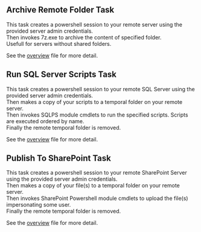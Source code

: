 ## Archive Remote Folder Task

This task creates a powershell session to your remote server using the provided server admin credentials.  
Then invokes 7z.exe to archive the content of specified folder.  
Usefull for servers without shared folders.  

See the [overview](https://github.com/ggarbuglia/TfsExtensions/blob/master/ArchiveRemoteFolder/overview.md) file for more detail.  

## Run SQL Server Scripts Task

This task creates a powershell session to your remote SQL Server using the provided server admin credentials.  
Then makes a copy of your scripts to a temporal folder on your remote server.  
Then invokes SQLPS module cmdlets to run the specified scripts. Scripts are executed ordered by name.  
Finally the remote temporal folder is removed.  

See the [overview](https://github.com/ggarbuglia/TfsExtensions/blob/master/RunSqlServerScripts/overview.md) file for more detail.  

## Publish To SharePoint Task

This task creates a powershell session to your remote SharePoint Server using the provided server admin credentials.  
Then makes a copy of your file(s) to a temporal folder on your remote server.  
Then invokes SharePoint Powershell module cmdlets to upload the file(s) impersonating some user.  
Finally the remote temporal folder is removed.  

See the [overview](https://github.com/ggarbuglia/TfsExtensions/blob/master/PublishToSharePoint/overview.md) file for more detail.  